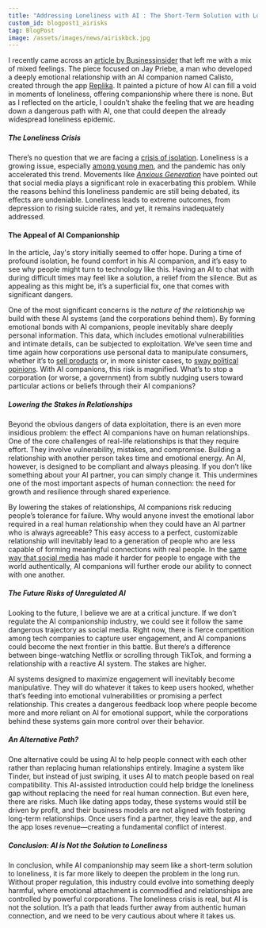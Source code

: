 ```yaml
---
title: "Addressing Loneliness with AI : The Short-Term Solution with Long-Term Consequences"
custom_id: blogpost1_airisks
tag: BlogPost
image: /assets/images/news/airiskbck.jpg
---
```



I recently came across an [article by Businessinsider](https://www.businessinsider.com/when-your-ai-says-she-loves-you-2023-10) that left me with a mix of mixed feelings. The piece focused on Jay Priebe, a man who developed a deeply emotional relationship with an AI companion named Calisto, created through the app [Replika](https://replika.com/). It painted a picture of how AI can fill a void in moments of loneliness, offering companionship where there is none. But as I reflected on the article, I couldn’t shake the feeling that we are heading down a dangerous path with AI, one that could deepen the already widespread loneliness epidemic.

##### The Loneliness Crisis

There’s no question that we are facing a [crisis of isolation](https://www.theguardian.com/global-development/2023/nov/16/who-declares-loneliness-a-global-public-health-concern). Loneliness is a growing issue, especially [among young men](https://edition.cnn.com/2023/09/18/health/male-loneliness-epidemic-wellness/index.html), and the pandemic has only accelerated this trend. Movements like [*Anxious Generation*](https://www.anxiousgeneration.com/) have  pointed out that social media plays a significant role in exacerbating this problem. While the reasons behind this loneliness pandemic are still being debated, its effects are undeniable. Loneliness leads to extreme outcomes, from depression to rising suicide rates, and yet, it remains inadequately addressed.

#### The Appeal of AI Companionship

In the article, Jay's story initially seemed to offer hope. During a time of profound isolation, he found comfort in his AI companion, and it’s easy to see why people might turn to technology like this. Having an AI to chat with during difficult times may feel like a solution, a relief from the silence. But as appealing as this might be, it’s a superficial fix, one that comes with significant dangers.

One of the most significant concerns is the *nature of the relationship* we build with these AI systems (and the corporations behind them). By forming emotional bonds with AI companions, people inevitably share deeply personal information. This data, which includes emotional vulnerabilities and intimate details, can be subjected to exploitation. We’ve seen time and time again how corporations use personal data to manipulate consumers, whether it’s to [sell products](https://www.nytimes.com/2012/02/19/magazine/shopping-habits.html) or, in more sinister cases, to [sway political opinions](https://www.theguardian.com/technology/2017/may/07/the-great-british-brexit-robbery-hijacked-democracy?page=with%3Aimg-2). With AI companions, this risk is magnified. What’s to stop a corporation (or worse, a government) from subtly nudging users toward particular actions or beliefs through their AI companions?

##### Lowering the Stakes in Relationships

Beyond the obvious dangers of data exploitation, there is an even more insidious problem: the effect AI companions have on human relationships. One of the core challenges of real-life relationships is that they require effort. They involve vulnerability, mistakes, and compromise. Building a relationship with another person takes time and emotional energy. An AI, however, is designed to be compliant and always pleasing. If you don’t like something about your AI partner, you can simply change it. This undermines one of the most important aspects of human connection: the need for growth and resilience through shared experience.

By lowering the stakes of relationships, AI companions risk reducing people’s tolerance for failure. Why would anyone invest the emotional labor required in a real human relationship when they could have an AI partner who is always agreeable? This easy access to a perfect, customizable relationship will inevitably lead to a generation of people who are less capable of forming meaningful connections with real people. In the [same way that social media](https://www.sciencedirect.com/science/article/pii/S0747563214003227) has made it harder for people to engage with the world authentically, AI companions will further erode our ability to connect with one another.

##### The Future Risks of Unregulated AI

Looking to the future, I believe we are at a critical juncture. If we don’t regulate the AI companionship industry, we could see it follow the same dangerous trajectory as social media. Right now, there is fierce competition among tech companies to capture user engagement, and AI companions could become the next frontier in this battle. But there’s a difference between binge-watching Netflix or scrolling through TikTok, and forming a relationship with a reactive AI system. The stakes are higher.

AI systems designed to maximize engagement will inevitably become manipulative. They will do whatever it takes to keep users hooked, whether that’s feeding into emotional vulnerabilities or promising a perfect relationship. This creates a dangerous feedback loop where people become more and more reliant on AI for emotional support, while the corporations behind these systems gain more control over their behavior.

##### An Alternative Path?

One alternative could be using AI to help people connect with each other rather than replacing human relationships entirely. Imagine a system like Tinder, but instead of just swiping, it uses AI to match people based on real compatibility. This AI-assisted introduction could help bridge the loneliness gap without replacing the need for real human connection. But even here, there are risks. Much like dating apps today, these systems would still be driven by profit, and their business models are not aligned with fostering long-term relationships. Once users find a partner, they leave the app, and the app loses revenue—creating a fundamental conflict of interest.

##### Conclusion: AI is Not the Solution to Loneliness

In conclusion, while AI companionship may seem like a short-term solution to loneliness, it is far more likely to deepen the problem in the long run. Without proper regulation, this industry could evolve into something deeply harmful, where emotional attachment is commodified and relationships are controlled by powerful corporations. The loneliness crisis is real, but AI is not the solution. It’s a path that leads further away from authentic human connection, and we need to be very cautious about where it takes us.
